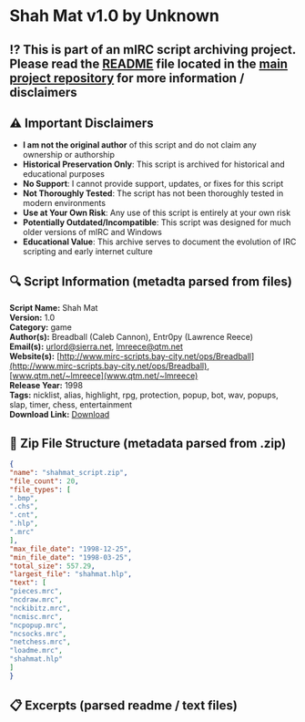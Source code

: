 # Shah Mat v1.0 by Unknown

## ⁉️ This is part of an mIRC script archiving project. Please read the [README](https://github.com/sorzkode/mirc_scripts_archive/blob/main/README.md) file located in the [main project repository](https://github.com/sorzkode/mirc_scripts_archive) for more information / disclaimers  

## ⚠️ Important Disclaimers

- **I am not the original author** of this script and do not claim any ownership or authorship
- **Historical Preservation Only**: This script is archived for historical and educational purposes
- **No Support**: I cannot provide support, updates, or fixes for this script
- **Not Thoroughly Tested**: The script has not been thoroughly tested in modern environments
- **Use at Your Own Risk**: Any use of this script is entirely at your own risk
- **Potentially Outdated/Incompatible**: This script was designed for much older versions of mIRC and Windows
- **Educational Value**: This archive serves to document the evolution of IRC scripting and early internet culture

## 🔍 Script Information (metadta parsed from files)

**Script Name:** Shah Mat  
**Version:** 1.0  
**Category:** game  
**Author(s):** Breadball (Caleb Cannon), Entr0py (Lawrence Reece)  
**Email(s):** <urlord@sierra.net>, <lmreece@qtm.net>  
**Website(s):** [http://www.mirc-scripts.bay-city.net/ops/Breadball](http://www.mirc-scripts.bay-city.net/ops/Breadball), [www.qtm.net/~lmreece](www.qtm.net/~lmreece)  
**Release Year:** 1998  
**Tags:** nicklist, alias, highlight, rpg, protection, popup, bot, wav, popups, slap, timer, chess, entertainment  
**Download Link:** [Download](https://github.com/sorzkode/mirc_scripts_archive/raw/main/hawkee.com/shahmat_script/shahmat_script.zip)  

## 📂 Zip File Structure (metadata parsed from .zip)

```json
{
"name": "shahmat_script.zip",
"file_count": 20,
"file_types": [
".bmp",
".chs",
".cnt",
".hlp",
".mrc"
],
"max_file_date": "1998-12-25",
"min_file_date": "1998-03-25",
"total_size": 557.29,
"largest_file": "shahmat.hlp",
"text": [
"pieces.mrc",
"ncdraw.mrc",
"nckibitz.mrc",
"ncmisc.mrc",
"ncpopup.mrc",
"ncsocks.mrc",
"netchess.mrc",
"loadme.mrc",
"shahmat.hlp"
]
}
```

## 📋 Excerpts (parsed readme / text files)


